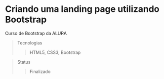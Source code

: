# Criando uma landing page utilizando Bootstrap
Curso de Bootstrap da ALURA

> Tecnologias
>> HTML5, CSS3, Bootstrap

> Status
>> Finalizado
